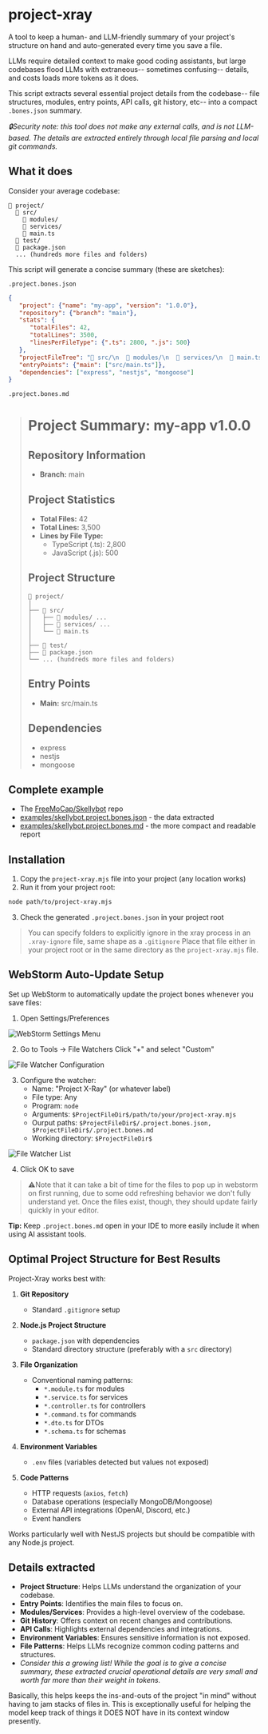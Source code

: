 # project-xray

A tool to keep a human- and LLM-friendly summary of your project's structure on hand and auto-generated every time you save a file.

LLMs require detailed context to make good coding assistants, but large codebases flood LLMs with extraneous-- sometimes confusing-- details, and costs loads more tokens as it does. 

This script extracts several essential project details from the codebase-- file structures, modules, entry points, API calls, git history, etc-- into a compact `.bones.json` summary.

*🔒Security note: this tool does not make any external calls, and is not LLM-based. The details are extracted entirely through local file parsing and local git commands.*

## What it does

Consider your average codebase:

```
📁 project/
  📁 src/
    📁 modules/
    📁 services/
    📄 main.ts
  📁 test/
  📄 package.json
  ... (hundreds more files and folders)
```

This script will generate a concise summary (these are sketches):

`.project.bones.json`
```json
{
   "project": {"name": "my-app", "version": "1.0.0"},
   "repository": {"branch": "main"},
   "stats": {
      "totalFiles": 42,
      "totalLines": 3500,
      "linesPerFileType": {".ts": 2800, ".js": 500}
   },
   "projectFileTree": "📁 src/\n  📁 modules/\n  📁 services/\n  📄 main.ts",
   "entryPoints": {"main": ["src/main.ts"]},
   "dependencies": ["express", "nestjs", "mongoose"]
}
```

`.project.bones.md`

> # Project Summary: my-app v1.0.0
> 
> ## Repository Information
> - **Branch:** main
> 
> ## Project Statistics
> - **Total Files:** 42
> - **Total Lines:** 3,500
> - **Lines by File Type:**
>    - TypeScript (.ts): 2,800
>    - JavaScript (.js): 500
> 
> ## Project Structure
> ```
> 📁 project/
> │
> ├── 📁 src/
> │   ├── 📁 modules/ ...
> │   ├── 📁 services/ ...
> │   └── 📄 main.ts
> │
> ├── 📁 test/
> ├── 📄 package.json
> └── ... (hundreds more files and folders)
> ```
> ## Entry Points
> - **Main:** src/main.ts
> 
> ## Dependencies
> - express
> - nestjs
> - mongoose



## Complete example
- The [FreeMoCap/Skellybot](https://github.com/freemocap/skellybot) repo
- [examples/skellybot.project.bones.json](./examples/skellybot.project.bones.json) - the data extracted
- [examples/skellybot.project.bones.md](./examples/skellybot.project.bones.md) - the more compact and readable report

## Installation

1. Copy the `project-xray.mjs` file into your project (any location works)
2. Run it from your project root:

```bash
node path/to/project-xray.mjs
```

3. Check the generated `.project.bones.json` in your project root

> You can specify folders to explicitly ignore in the xray process in an `.xray-ignore` file, same shape as a `.gitignore`
> Place that file either in your project root or in the same directory as the `project-xray.mjs` file.

## WebStorm Auto-Update Setup

Set up WebStorm to automatically update the project bones whenever you save files:

1. Open Settings/Preferences

![WebStorm Settings Menu](img/img.png)

2. Go to Tools → File Watchers Click "+" and select "Custom"

![File Watcher Configuration](img/img_1.png)

3. Configure the watcher:
    - Name: "Project X-Ray" (or whatever label)
    - File type: Any
    - Program: `node`
    - Arguments: `$ProjectFileDir$/path/to/your/project-xray.mjs`
    - Ourput paths: `$ProjectFileDir$/.project.bones.json, $ProjectFileDir$/.project.bones.md`
    - Working directory: `$ProjectFileDir$`

![File Watcher List](img/img_2.png)


4. Click OK to save

> ⚠️Note that it can take a bit of time for the files to pop up in webstorm on first running, due to some odd refreshing behavior we don't fully understand yet. Once the files exist, though, they should update fairly quickly in your editor. 

**Tip:** Keep `.project.bones.md` open in your IDE to more easily include it when using AI assistant tools.

## Optimal Project Structure for Best Results

Project-Xray works best with:

1. **Git Repository**
    - Standard `.gitignore` setup

2. **Node.js Project Structure**
    - `package.json` with dependencies
    - Standard directory structure (preferably with a `src` directory)

3. **File Organization**
    - Conventional naming patterns:
        - `*.module.ts` for modules
        - `*.service.ts` for services
        - `*.controller.ts` for controllers
        - `*.command.ts` for commands
        - `*.dto.ts` for DTOs
        - `*.schema.ts` for schemas

4. **Environment Variables**
    - `.env` files (variables detected but values not exposed)

5. **Code Patterns**
    - HTTP requests (`axios`, `fetch`)
    - Database operations (especially MongoDB/Mongoose)
    - External API integrations (OpenAI, Discord, etc.)
    - Event handlers

Works particularly well with NestJS projects but should be compatible with any Node.js project.

## Details extracted
- **Project Structure**: Helps LLMs understand the organization of your codebase.
- **Entry Points**: Identifies the main files to focus on.
- **Modules/Services**: Provides a high-level overview of the codebase.
- **Git History**: Offers context on recent changes and contributions.
- **API Calls**: Highlights external dependencies and integrations.
- **Environment Variables**: Ensures sensitive information is not exposed.
- **File Patterns**: Helps LLMs recognize common coding patterns and structures.
- *Consider this a growing list! While the goal is to give a concise summary, these extracted crucial operational details are very small and worth far more than their weight in tokens.*


Basically, this helps keeps the ins-and-outs of the project "in mind" without having to jam stacks of files in. 
This is exceptionally useful for helping the model keep track of things it DOES NOT have in its context window presently. 

